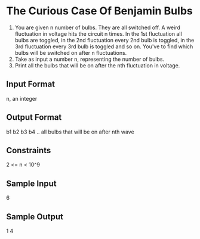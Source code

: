 # The Curious Case Of Benjamin Bulbs

1. You are given n number of bulbs. They are all switched off. A weird fluctuation in voltage hits the circuit n times. In the 1st fluctuation all bulbs are toggled, in the 2nd fluctuation every 2nd bulb is toggled, in the 3rd fluctuation every 3rd bulb is toggled and so on. You've to find which bulbs will be switched on after n fluctuations.
2. Take as input a number n, representing the number of bulbs.
3. Print all the bulbs that will be on after the nth fluctuation in voltage.

## Input Format
n, an integer
## Output Format
b1 b2 b3 b4 .. all bulbs that will be on after nth wave

## Constraints
2 <= n < 10^9
## Sample Input
6
## Sample Output
1
4

